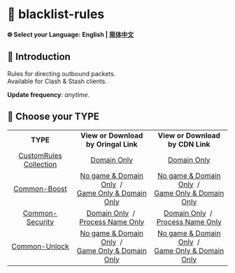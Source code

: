 # 📜 blacklist-rules  
**🌐 Select your Language: English | [简体中文](README_CN.md)**  

## 🎤 Introduction  
Rules for directing outbound packets.  
Available for Clash & Stash clients.  
  
**Update frequency**: *anytime*.  

## 🎲 Choose your TYPE  
<table>
  <tr align="center">
    <td>
      <b>TYPE</b>
    </td>
    <td>
      <b>View or Download by Oringal Link</b>
    </td>
    <td>
      <b>View or Download by CDN Link</b>
    </td>
  </tr>
  <tr align="center">
    <td>
      <a href="https://github.com/Xeknoz/blacklist-rules/tree/main/Clash">CustomRules Collection</a>
    </td>
    <td>
      <a href="https://raw.githubusercontent.com/Xeknoz/blacklist-rules/main/Clash/BlacklistRules_DomainOnly.yaml">Domain Only</a>
    </td>
    <td>
      <a href="https://fastly.jsdelivr.net/gh/Xeknoz/blacklist-rules@main/Clash/BlacklistRules_DomainOnly.yaml">Domain Only</a>
    </td>
  </tr>
  <tr align="center">
    <td>
      <a href="https://github.com/Xeknoz/blacklist-rules/tree/main/Common/Boost/Clash">Common-Boost</a>
    </td>
    <td>
      <a href="https://raw.githubusercontent.com/Xeknoz/blacklist-rules/main/Common/Boost/Clash/SlowDomains_NoGame_DomainOnly.yaml">No game & Domain Only</a>
      &nbsp;/<br>
      <a href="https://raw.githubusercontent.com/Xeknoz/blacklist-rules/main/Common/Boost/Clash/SlowDomains_GameOnly_DomainOnly.yaml">Game Only & Domain Only</a>
    </td>
    <td>
      <a href="https://fastly.jsdelivr.net/gh/Xeknoz/blacklist-rules@main/Common/Boost/Clash/SlowDomains_NoGame_DomainOnly.yaml">No game & Domain Only</a>
      &nbsp;/<br>
      <a href="https://fastly.jsdelivr.net/gh/Xeknoz/blacklist-rules@main/Common/Boost/Clash/SlowDomains_GameOnly_DomainOnly.yaml">Game Only & Domain Only</a>
    </td>
  </tr>
  <tr align="center">
    <td>
      <a href="https://github.com/Xeknoz/blacklist-rules/tree/main/Common/Security/Clash">Common-Security</a>
    </td>
    <td>
      <a href="https://raw.githubusercontent.com/Xeknoz/blacklist-rules/main/Common/Security/Clash/AnonymityService_DomainOnly.yaml">Domain Only</a>
      &nbsp;/&nbsp;
      <a href="https://raw.githubusercontent.com/Xeknoz/blacklist-rules/main/Common/Security/Clash/AnonymityService_ProcessNameOnly.yaml">Process Name Only</a>
    </td>
    <td>
      <a href="https://fastly.jsdelivr.net/gh/Xeknoz/blacklist-rules@main/Common/Security/Clash/AnonymityService_DomainOnly.yaml">Domain Only</a>
      &nbsp;/&nbsp;
      <a href="https://fastly.jsdelivr.net/gh/Xeknoz/blacklist-rules@main/Common/Security/Clash/AnonymityService_ProcessNameOnly.yaml">Process Name Only</a>
    </td>
  </tr>
  <tr align="center">
    <td>
      <a href="https://github.com/Xeknoz/blacklist-rules/tree/main/Common/Unlock/Clash">Common-Unlock</a>
    </td>
    <td>
      <a href="https://raw.githubusercontent.com/Xeknoz/blacklist-rules/main/Common/Unlock/Clash/BlockedDomains_NoGame_DomainOnly.yaml">No game & Domain Only</a>
      &nbsp;/<br>
      <a href="https://raw.githubusercontent.com/Xeknoz/blacklist-rules/main/Common/Unlock/Clash/BlockedGames_DomainOnly.yaml">Game Only & Domain Only</a>
    </td>
    <td>
      <a href="https://fastly.jsdelivr.net/gh/Xeknoz/blacklist-rules@main/Common/Unlock/Clash/BlockedDomains_NoGame_DomainOnly.yaml">No game & Domain Only</a>
      &nbsp;/<br>
      <a href="https://fastly.jsdelivr.net/gh/Xeknoz/blacklist-rules@main/Common/Unlock/Clash/BlockedGames_DomainOnly.yaml">Game Only & Domain Only</a>
    </td>
  </tr>
</table>
